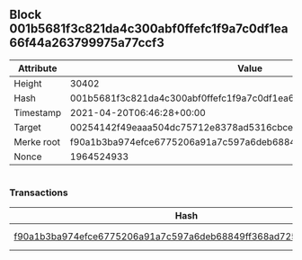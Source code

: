 ## Block 001b5681f3c821da4c300abf0ffefc1f9a7c0df1ea66f44a263799975a77ccf3

Attribute | Value
--- | ---
Height | 30402
Hash | 001b5681f3c821da4c300abf0ffefc1f9a7c0df1ea66f44a263799975a77ccf3
Timestamp | 2021-04-20T06:46:28+00:00
Target | 00254142f49eaaa504dc75712e8378ad5316cbcead634704b3734b6271167cc4
Merke root | f90a1b3ba974efce6775206a91a7c597a6deb68849ff368ad725efa8149bef9e
Nonce | 1964524933

```

```

### Transactions

Hash | Amount
--- | ---
[f90a1b3ba974efce6775206a91a7c597a6deb68849ff368ad725efa8149bef9e](f90a1b3ba974efce6775206a91a7c597a6deb68849ff368ad725efa8149bef9e.md) | 10.00000000 SKEPTI 
